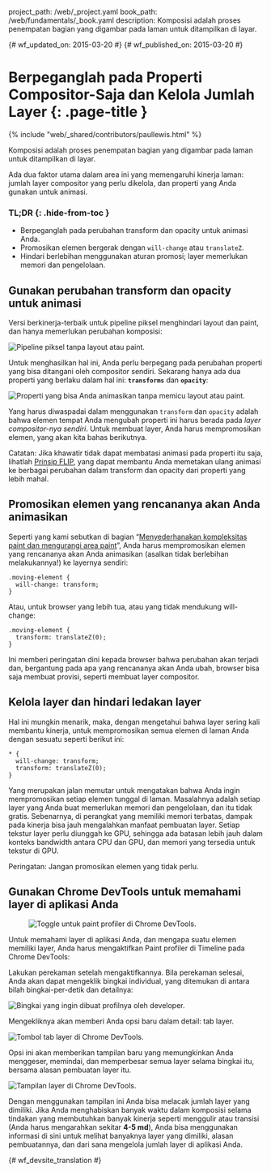 project_path: /web/_project.yaml
book_path: /web/fundamentals/_book.yaml
description: Komposisi adalah proses penempatan bagian yang digambar pada laman untuk ditampilkan di layar.

{# wf_updated_on: 2015-03-20 #}
{# wf_published_on: 2015-03-20 #}

# Berpeganglah pada Properti Compositor-Saja dan Kelola Jumlah Layer {: .page-title }

{% include "web/_shared/contributors/paullewis.html" %}

Komposisi adalah proses penempatan bagian yang digambar pada 
laman untuk ditampilkan di layar.

Ada dua faktor utama dalam area ini yang memengaruhi kinerja laman: jumlah layer compositor yang perlu dikelola, dan properti yang Anda gunakan untuk animasi.

### TL;DR {: .hide-from-toc }

* Berpeganglah pada perubahan transform dan opacity untuk animasi Anda.
* Promosikan elemen bergerak dengan `will-change` atau `translateZ`.
* Hindari berlebihan menggunakan aturan promosi; layer memerlukan memori dan pengelolaan.

## Gunakan perubahan transform dan opacity untuk animasi

Versi berkinerja-terbaik untuk pipeline piksel menghindari layout dan paint, dan hanya memerlukan perubahan komposisi:

<img src="images/stick-to-compositor-only-properties-and-manage-layer-count/frame-no-layout-paint.jpg"  alt="Pipeline piksel tanpa layout atau paint.">

Untuk menghasilkan hal ini, Anda perlu berpegang pada perubahan properti yang bisa ditangani oleh compositor sendiri. Sekarang hanya ada dua properti yang berlaku dalam hal ini: **`transforms`** dan **`opacity`**:

<img src="images/stick-to-compositor-only-properties-and-manage-layer-count/safe-properties.jpg"  alt="Properti yang bisa Anda animasikan tanpa memicu layout atau paint.">

Yang harus diwaspadai dalam menggunakan `transform` dan `opacity` adalah bahwa elemen tempat Anda mengubah properti ini harus berada pada _layer compositor-nya sendiri_. Untuk membuat layer, Anda harus mempromosikan elemen, yang akan kita bahas berikutnya.

Catatan: Jika khawatir tidak dapat membatasi animasi pada properti itu saja, lihatlah [Prinsip FLIP](https://aerotwist.com/blog/flip-your-animations), yang dapat membantu Anda memetakan ulang animasi ke berbagai perubahan dalam transform dan opacity dari properti yang lebih mahal.

## Promosikan elemen yang rencananya akan Anda animasikan

Seperti yang kami sebutkan di bagian “[Menyederhanakan kompleksitas paint dan mengurangi area paint](simplify-paint-complexity-and-reduce-paint-areas)”, Anda harus mempromosikan elemen yang rencananya akan Anda animasikan (asalkan tidak berlebihan melakukannya!) ke layernya sendiri:


    .moving-element {
      will-change: transform;
    }


Atau, untuk browser yang lebih tua, atau yang tidak mendukung will-change:


    .moving-element {
      transform: translateZ(0);
    }


Ini memberi peringatan dini kepada browser bahwa perubahan akan terjadi dan, bergantung pada apa yang rencananya akan Anda ubah, browser bisa saja membuat provisi, seperti membuat layer compositor.

## Kelola layer dan hindari ledakan layer

Hal ini mungkin menarik, maka, dengan mengetahui bahwa layer sering kali membantu kinerja, untuk mempromosikan semua elemen di laman Anda dengan sesuatu seperti berikut ini:


    * {
      will-change: transform;
      transform: translateZ(0);
    }


Yang merupakan jalan memutar untuk mengatakan bahwa Anda ingin mempromosikan setiap elemen tunggal di laman. Masalahnya adalah setiap layer yang Anda buat memerlukan memori dan pengelolaan, dan itu tidak gratis. Sebenarnya, di perangkat yang memiliki memori terbatas, dampak pada kinerja bisa jauh mengalahkan manfaat pembuatan layer. Setiap tekstur layer perlu diunggah ke GPU, sehingga ada batasan lebih jauh dalam konteks bandwidth antara CPU dan GPU, dan memori yang tersedia untuk tekstur di GPU.

Peringatan: Jangan promosikan elemen yang tidak perlu.

## Gunakan Chrome DevTools untuk memahami layer di aplikasi Anda

<div class="attempt-right">
  <figure>
    <img src="images/stick-to-compositor-only-properties-and-manage-layer-count/paint-profiler.jpg" alt="Toggle untuk paint profiler di Chrome DevTools.">
  </figure>
</div>

Untuk memahami layer di aplikasi Anda, dan mengapa suatu elemen memiliki layer, Anda harus mengaktifkan Paint profiler di Timeline pada Chrome DevTools:

<div style="clear:both;"></div>

Lakukan perekaman setelah mengaktifkannya. Bila perekaman selesai, Anda akan dapat mengeklik bingkai individual, yang ditemukan di antara bilah bingkai-per-detik dan detailnya:

<img src="images/stick-to-compositor-only-properties-and-manage-layer-count/frame-of-interest.jpg"  alt="Bingkai yang ingin dibuat profilnya oleh developer.">

Mengekliknya akan memberi Anda opsi baru dalam detail: tab layer.

<img src="images/stick-to-compositor-only-properties-and-manage-layer-count/layer-tab.jpg"  alt="Tombol tab layer di Chrome DevTools.">

Opsi ini akan memberikan tampilan baru yang memungkinkan Anda menggeser, memindai, dan memperbesar semua layer selama bingkai itu, bersama alasan pembuatan layer itu.

<img src="images/stick-to-compositor-only-properties-and-manage-layer-count/layer-view.jpg"  alt="Tampilan layer di Chrome DevTools.">

Dengan menggunakan tampilan ini Anda bisa melacak jumlah layer yang dimiliki. Jika Anda menghabiskan banyak waktu dalam komposisi selama tindakan yang membutuhkan banyak kinerja seperti menggulir atau transisi (Anda harus mengarahkan sekitar **4-5 md**), Anda bisa menggunakan informasi di sini untuk melihat banyaknya layer yang dimiliki, alasan pembuatannya, dan dari sana mengelola jumlah layer di aplikasi Anda.


{# wf_devsite_translation #}
